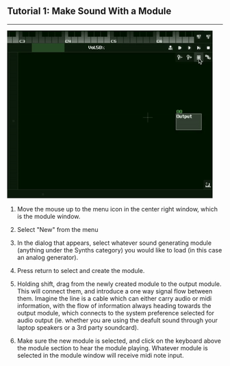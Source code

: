 ## Tutorial 1: Make Sound With a Module

---

  ![](tutorial_1a.gif "Tutorial 1 Gif 1")


  1. Move the mouse up to the menu icon in the center right window, which is the module window.

  2. Select "New" from the menu

  3. In the dialog that appears, select whatever sound generating module (anything under the Synths category) you would like to load (in this case an analog generator).

  4. Press return to select and create the module.

  5. Holding shift, drag from the newly created module to the output module. This will connect them, and introduce a one way signal flow between them. Imagine the line is a cable which can either carry audio or midi information, with the flow of information always heading towards the output module, which connects to the system preference selected for audio output (ie. whether you are using the deafult sound through your laptop speakers or a 3rd party soundcard).

  6. Make sure the new module is selected, and click on the keyboard above the module section to hear the module playing. Whatever module is selected in the module window will receive midi note input.
